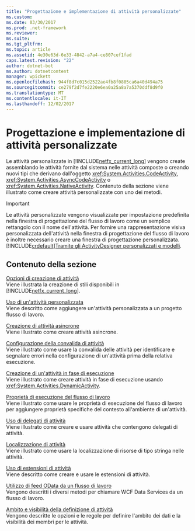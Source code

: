 ```yaml
---
title: "Progettazione e implementazione di attività personalizzate"
ms.custom: 
ms.date: 03/30/2017
ms.prod: .net-framework
ms.reviewer: 
ms.suite: 
ms.tgt_pltfrm: 
ms.topic: article
ms.assetid: 4e30e63d-6e33-4842-a7a4-ce807cef1fad
caps.latest.revision: "22"
author: dotnet-bot
ms.author: dotnetcontent
manager: wpickett
ms.openlocfilehash: 944f8d7c015d2522ae4fb8f0805ca6a40d494a75
ms.sourcegitcommit: ce279f2d7fe2220e6ea0a25a8a7a5370ddf8d9f0
ms.translationtype: MT
ms.contentlocale: it-IT
ms.lasthandoff: 12/02/2017
---
```

# <a name="designing-and-implementing-custom-activities"></a>Progettazione e implementazione di attività personalizzate
Le attività personalizzate in [!INCLUDE[netfx_current_long](../../../includes/netfx-current-long-md.md)] vengono create assemblando le attività fornite dal sistema nelle attività composte o creando nuovi tipi che derivano dall'oggetto <xref:System.Activities.CodeActivity>, <xref:System.Activities.AsyncCodeActivity> o <xref:System.Activities.NativeActivity>. Contenuto della sezione viene illustrato come creare attività personalizzate con uno dei metodi.  
  
> [!IMPORTANT]
>  Le attività personalizzate vengono visualizzate per impostazione predefinita nella finestra di progettazione del flusso di lavoro come un semplice rettangolo con il nome dell'attività. Per fornire una rappresentazione visiva personalizzata dell'attività nella finestra di progettazione del flusso di lavoro è inoltre necessario creare una finestra di progettazione personalizzata. [!INCLUDE[crdefault](../../../includes/crdefault-md.md)][Tramite gli ActivityDesigner personalizzati e modelli](../../../docs/framework/windows-workflow-foundation/using-custom-activity-designers-and-templates.md).  
  
## <a name="in-this-section"></a>Contenuto della sezione  
 [Opzioni di creazione di attività](../../../docs/framework/windows-workflow-foundation/activity-authoring-options-in-wf.md)  
 Viene illustrata la creazione di stili disponibili in [!INCLUDE[netfx_current_long](../../../includes/netfx-current-long-md.md)].  
  
 [Uso di un'attività personalizzata](../../../docs/framework/windows-workflow-foundation/using-a-custom-activity.md)  
 Viene descritto come aggiungere un'attività personalizzata a un progetto flusso di lavoro.  
  
  [Creazione di attività asincrone](../../../docs/framework/windows-workflow-foundation/creating-asynchronous-activities-in-wf.md)  
 Viene illustrato come creare attività asincrone.  
  
 [Configurazione della convalida di attività](../../../docs/framework/windows-workflow-foundation/configuring-activity-validation.md)  
 Viene illustrato come usare la convalida delle attività per identificare e segnalare errori nella configurazione di un'attività prima della relativa esecuzione.  
  
 [Creazione di un'attività in fase di esecuzione](../../../docs/framework/windows-workflow-foundation/creating-an-activity-at-runtime-with-dynamicactivity.md)  
 Viene illustrato come creare attività in fase di esecuzione usando <xref:System.Activities.DynamicActivity>.  
  
 [Proprietà di esecuzione del flusso di lavoro](../../../docs/framework/windows-workflow-foundation/workflow-execution-properties.md)  
 Viene illustrato come usare le proprietà di esecuzione del flusso di lavoro per aggiungere proprietà specifiche del contesto all'ambiente di un'attività.  
  
 [Uso di delegati di attività](../../../docs/framework/windows-workflow-foundation/using-activity-delegates.md)  
 Viene illustrato come creare e usare attività che contengono delegati di attività.  
  
 [Localizzazione di attività](../../../docs/framework/windows-workflow-foundation/activity-localization.md)  
 Viene illustrato come usare la localizzazione di risorse di tipo stringa nelle attività.  
  
 [Uso di estensioni di attività](../../../docs/framework/windows-workflow-foundation/using-activity-extensions.md)  
 Viene descritto come creare e usare le estensioni di attività.  
  
 [Utilizzo di feed OData da un flusso di lavoro](../../../docs/framework/windows-workflow-foundation/consuming-odata-feeds-from-a-workflow.md)  
 Vengono descritti i diversi metodi per chiamare WCF Data Services da un flusso di lavoro.  
  
 [Ambito e visibilità della definizione di attività](../../../docs/framework/windows-workflow-foundation/activity-definition-scoping-and-visibility.md)  
 Vengono descritte le opzioni e le regole per definire l'ambito dei dati e la visibilità dei membri per le attività.
